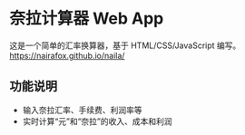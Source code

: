 # 奈拉计算器 Web App

这是一个简单的汇率换算器，基于 HTML/CSS/JavaScript 编写。
https://nairafox.github.io/naila/

## 功能说明

- 输入奈拉汇率、手续费、利润率等
- 实时计算“元”和“奈拉”的收入、成本和利润
